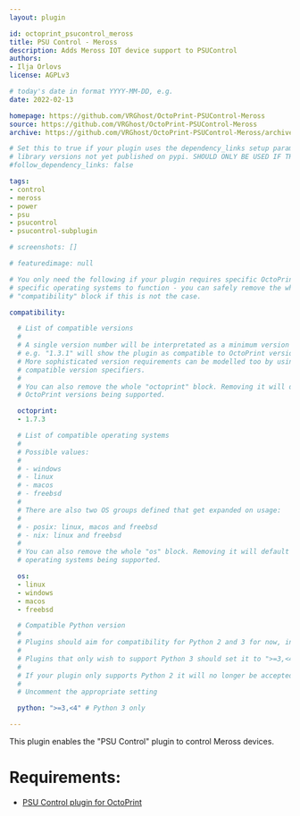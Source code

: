 ```yaml
---
layout: plugin

id: octoprint_psucontrol_meross
title: PSU Control - Meross
description: Adds Meross IOT device support to PSUControl
authors:
- Ilja Orlovs
license: AGPLv3

# today's date in format YYYY-MM-DD, e.g.
date: 2022-02-13

homepage: https://github.com/VRGhost/OctoPrint-PSUControl-Meross
source: https://github.com/VRGhost/OctoPrint-PSUControl-Meross
archive: https://github.com/VRGhost/OctoPrint-PSUControl-Meross/archive/refs/tags/stable-latest.zip

# Set this to true if your plugin uses the dependency_links setup parameter to include
# library versions not yet published on pypi. SHOULD ONLY BE USED IF THERE IS NO OTHER OPTION!
#follow_dependency_links: false

tags:
- control
- meross
- power
- psu
- psucontrol
- psucontrol-subplugin

# screenshots: []

# featuredimage: null

# You only need the following if your plugin requires specific OctoPrint versions or
# specific operating systems to function - you can safely remove the whole
# "compatibility" block if this is not the case.

compatibility:

  # List of compatible versions
  #
  # A single version number will be interpretated as a minimum version requirement,
  # e.g. "1.3.1" will show the plugin as compatible to OctoPrint versions 1.3.1 and up.
  # More sophisticated version requirements can be modelled too by using PEP440
  # compatible version specifiers.
  #
  # You can also remove the whole "octoprint" block. Removing it will default to all
  # OctoPrint versions being supported.

  octoprint:
  - 1.7.3

  # List of compatible operating systems
  #
  # Possible values:
  #
  # - windows
  # - linux
  # - macos
  # - freebsd
  #
  # There are also two OS groups defined that get expanded on usage:
  #
  # - posix: linux, macos and freebsd
  # - nix: linux and freebsd
  #
  # You can also remove the whole "os" block. Removing it will default to all
  # operating systems being supported.

  os:
  - linux
  - windows
  - macos
  - freebsd

  # Compatible Python version
  #
  # Plugins should aim for compatibility for Python 2 and 3 for now, in which case the value should be ">=2.7,<4".
  #
  # Plugins that only wish to support Python 3 should set it to ">=3,<4".
  #
  # If your plugin only supports Python 2 it will no longer be accepted on the plugin repository.
  #
  # Uncomment the appropriate setting

  python: ">=3,<4" # Python 3 only

---
```


This plugin enables the "PSU Control" plugin to control Meross devices.

# Requirements:
- [PSU Control plugin for OctoPrint](https://plugins.octoprint.org/plugins/psucontrol/)
